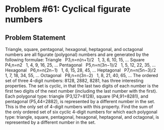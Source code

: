 # Problem #61: Cyclical figurate numbers 

## Problem Statement 

Triangle, square, pentagonal, hexagonal, heptagonal, and octagonal numbers are all figurate (polygonal) numbers and are generated by the following formulae:
Triangle
 
P3,n=n(n+1)/2
 
1, 3, 6, 10, 15, ...
Square
 
P4,n=n2
 
1, 4, 9, 16, 25, ...
Pentagonal
 
P5,n=n(3n−1)/2
 
1, 5, 12, 22, 35, ...
Hexagonal
 
P6,n=n(2n−1)
 
1, 6, 15, 28, 45, ...
Heptagonal
 
P7,n=n(5n−3)/2
 
1, 7, 18, 34, 55, ...
Octagonal
 
P8,n=n(3n−2)
 
1, 8, 21, 40, 65, ...
The ordered set of three 4-digit numbers: 8128, 2882, 8281, has three interesting properties.
The set is cyclic, in that the last two digits of each number is the first two digits of the next number (including the last number with the first).
Each polygonal type: triangle (P3,127=8128), square (P4,91=8281), and pentagonal (P5,44=2882), is represented by a different number in the set.
This is the only set of 4-digit numbers with this property.
Find the sum of the only ordered set of six cyclic 4-digit numbers for which each polygonal type: triangle, square, pentagonal, hexagonal, heptagonal, and octagonal, is represented by a different number in the set.
